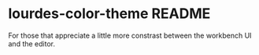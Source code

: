 # lourdes-color-theme README

For those that appreciate a little more constrast between the workbench UI and the editor.